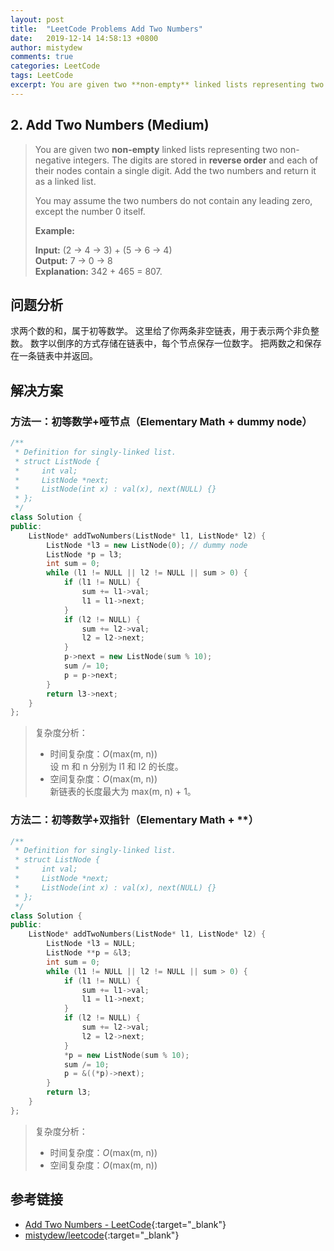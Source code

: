 ```yaml
---
layout: post
title:  "LeetCode Problems Add Two Numbers"
date:   2019-12-14 14:58:13 +0800
author: mistydew
comments: true
categories: LeetCode
tags: LeetCode
excerpt: You are given two **non-empty** linked lists representing two non-negative integers. The digits are stored in **reverse order** and each of their nodes contain a single digit. Add the two numbers and return it as a linked list.
---
```

## 2. Add Two Numbers (Medium)

> You are given two **non-empty** linked lists representing two non-negative integers. The digits are stored in **reverse order** and each of their nodes contain a single digit. Add the two numbers and return it as a linked list.
> 
> You may assume the two numbers do not contain any leading zero, except the number 0 itself.
> 
> **Example:**
> 
> **Input:** (2 -> 4 -> 3) + (5 -> 6 -> 4)<br>
> **Output:** 7 -> 0 -> 8<br>
> **Explanation:** 342 + 465 = 807.

## 问题分析

求两个数的和，属于初等数学。
这里给了你两条非空链表，用于表示两个非负整数。
数字以倒序的方式存储在链表中，每个节点保存一位数字。
把两数之和保存在一条链表中并返回。

## 解决方案

### 方法一：初等数学+哑节点（Elementary Math + dummy node）

```cpp
/**
 * Definition for singly-linked list.
 * struct ListNode {
 *     int val;
 *     ListNode *next;
 *     ListNode(int x) : val(x), next(NULL) {}
 * };
 */
class Solution {
public:
    ListNode* addTwoNumbers(ListNode* l1, ListNode* l2) {
        ListNode *l3 = new ListNode(0); // dummy node
        ListNode *p = l3;
        int sum = 0;
        while (l1 != NULL || l2 != NULL || sum > 0) {
            if (l1 != NULL) {
                sum += l1->val;
                l1 = l1->next;
            }
            if (l2 != NULL) {
                sum += l2->val;
                l2 = l2->next;
            }
            p->next = new ListNode(sum % 10);
            sum /= 10;
            p = p->next;
        }
        return l3->next;
    }
};
```

> 复杂度分析：
> * 时间复杂度：_O_(max(m, n))<br>
> 设 m 和 n 分别为 l1 和 l2 的长度。
> * 空间复杂度：_O_(max(m, n))<br>
> 新链表的长度最大为 max(m, n) + 1。

### 方法二：初等数学+双指针（Elementary Math + **）

```cpp
/**
 * Definition for singly-linked list.
 * struct ListNode {
 *     int val;
 *     ListNode *next;
 *     ListNode(int x) : val(x), next(NULL) {}
 * };
 */
class Solution {
public:
    ListNode* addTwoNumbers(ListNode* l1, ListNode* l2) {
        ListNode *l3 = NULL;
        ListNode **p = &l3;
        int sum = 0;
        while (l1 != NULL || l2 != NULL || sum > 0) {
            if (l1 != NULL) {
                sum += l1->val;
                l1 = l1->next;
            }
            if (l2 != NULL) {
                sum += l2->val;
                l2 = l2->next;
            }
            *p = new ListNode(sum % 10);
            sum /= 10;
            p = &((*p)->next);
        }
        return l3;
    }
};
```

> 复杂度分析：
> * 时间复杂度：_O_(max(m, n))
> * 空间复杂度：_O_(max(m, n))

## 参考链接

* [Add Two Numbers - LeetCode](https://leetcode.com/problems/add-two-numbers/){:target="_blank"}
* [mistydew/leetcode](https://github.com/mistydew/leetcode){:target="_blank"}
